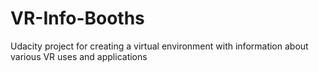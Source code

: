 # VR-Info-Booths
Udacity project for creating a virtual environment with information about various VR uses and applications
